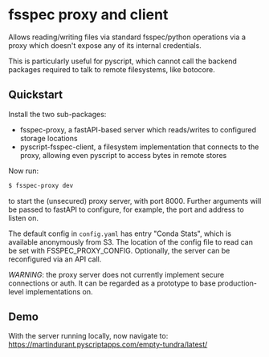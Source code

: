 fsspec proxy and client
=======================

Allows reading/writing files via standard fsspec/python operations via a
proxy which doesn't expose any of its internal credentials. 

This is particularly useful for pyscript, which cannot call the backend
packages required to talk to remote filesystems, like botocore.

Quickstart
----------

Install the two sub-packages:
- fsspec-proxy, a fastAPI-based server which reads/writes to configured storage
  locations
- pyscript-fsspec-client, a filesystem implementation that connects to the proxy, 
  allowing even pyscript to access bytes in remote stores

Now run:
```bash
$ fsspec-proxy dev
```
to start the (unsecured) proxy server, with port 8000. Further arguments
will be passed to fastAPI to configure, for example, the port and address
to listen on.

The default config in `config.yaml` has entry "Conda Stats", 
which is available anonymously from S3. The location of the config
file to read can be set with FSSPEC_PROXY_CONFIG. Optionally, the
server can be reconfigured via an API call.

*WARNING*: the proxy server does not currently implement secure connections
or auth. It can be regarded as a prototype to base production-level 
implementations on.

Demo
----

With the server running locally, 
now navigate to: https://martindurant.pyscriptapps.com/empty-tundra/latest/
